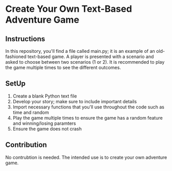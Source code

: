 # Create Your Own Text-Based Adventure Game
## Instructions
In this repository, you'll find a file called main.py; it is an example of an old-fashioned text-based game. A player is presented with a scenario and asked to choose between two scenarios (1 or 2). It is recommended to play the game multiple times to see the different outcomes. 
##
## SetUp
1. Create a blank Python text file
2. Develop your story; make sure to include important details
3. Import necessary functions that you'll use throughout the code such as time and random
4. Play the game multiple times to ensure the game has a random feature and winning/losing paramters
5. Ensure the game does not crash
## Contribution
No contrubtion is needed. The intended use is to create your own adventure game. 
